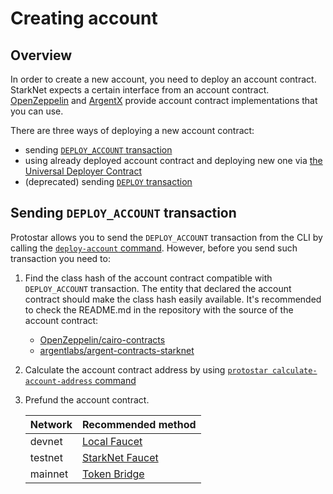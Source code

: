 # Creating account

## Overview

In order to create a new account, you need to deploy an account contract. StarkNet expects a certain interface from an account contract. [OpenZeppelin](https://github.com/OpenZeppelin/cairo-contracts/blob/main/src/openzeppelin/account/presets/Account.cairo) and [ArgentX](https://github.com/argentlabs/argent-contracts-starknet/blob/develop/contracts/account/ArgentAccount.cairo) provide account contract implementations that you can use.

There are three ways of deploying a new account contract:
- sending [`DEPLOY_ACCOUNT` transaction](https://github.com/starkware-libs/cairo-lang/releases/tag/v0.10.1)
- using already deployed account contract and deploying new one via [the Universal Deployer Contract](https://community.starknet.io/t/universal-deployer-contract-proposal/1864)
- (deprecated) sending [`DEPLOY` transaction](https://docs.starknet.io/documentation/develop/Blocks/transactions/#deploy_transaction)

## Sending `DEPLOY_ACCOUNT` transaction 

Protostar allows you to send the `DEPLOY_ACCOUNT` transaction from the CLI by calling the [`deploy-account` command](/docs/cli-reference#deploy-account).
However, before you send such transaction you need to:
1. Find the class hash of the account contract compatible with `DEPLOY_ACCOUNT` transaction. The entity that declared the account contract should make the class hash easily available. It's recommended to check the README.md in the repository with the source of the account contract:
   - [OpenZeppelin/cairo-contracts](https://github.com/OpenZeppelin/cairo-contracts)
   - [argentlabs/argent-contracts-starknet](https://github.com/argentlabs/argent-contracts-starknet)
2. Calculate the account contract address by using [`protostar calculate-account-address` command](/docs/cli-reference#calculate-account-address)
3. Prefund the account contract.
   
    | Network | Recommended method                                                                               |
    | ------- | ------------------------------------------------------------------------------------------------ |
    | devnet  | [Local Faucet](https://shard-labs.github.io/starknet-devnet/docs/guide/mint-token)               |
    | testnet | [StarkNet Faucet](https://faucet.goerli.starknet.io/)                                            |
    | mainnet | [Token Bridge](https://docs.starknet.io/documentation/develop/L1-L2_Communication/token-bridge/) |

